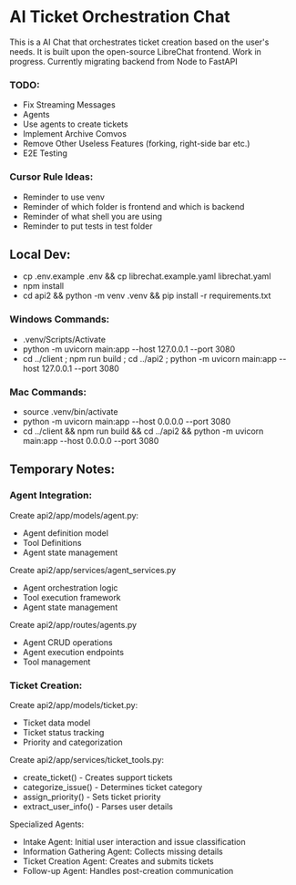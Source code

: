 # AI Ticket Orchestration Chat
This is a AI Chat that orchestrates ticket creation based on the user's needs. It is built upon the open-source LibreChat frontend.
Work in progress. Currently migrating backend from Node to FastAPI

### TODO:
- Fix Streaming Messages
- Agents
- Use agents to create tickets
- Implement Archive Comvos
- Remove Other Useless Features (forking, right-side bar etc.)
- E2E Testing

### Cursor Rule Ideas:  
- Reminder to use venv  
- Reminder of which folder is frontend and which is backend  
- Reminder of what shell you are using
- Reminder to put tests in test folder

## Local Dev:
- cp .env.example .env && cp librechat.example.yaml librechat.yaml
- npm install
- cd api2 && python -m venv .venv && pip install -r requirements.txt

### Windows Commands:  
- .venv/Scripts/Activate  
- python -m uvicorn main:app --host 127.0.0.1 --port 3080  
- cd ../client ; npm run build ; cd ../api2 ; python -m   uvicorn main:app --host 127.0.0.1 --port 3080  

### Mac Commands:   
- source .venv/bin/activate  
- python -m uvicorn main:app --host 0.0.0.0 --port 3080  
- cd ../client && npm run build && cd ../api2 && python -m uvicorn main:app --host 0.0.0.0 --port 3080  

## Temporary Notes:

### Agent Integration:
Create api2/app/models/agent.py:
- Agent definition model
- Tool Definitions
- Agent state management

Create api2/app/services/agent_services.py
- Agent orchestration logic
- Tool execution framework
- Agent state management

Create api2/app/routes/agents.py
- Agent CRUD operations
- Agent execution endpoints
- Tool management

### Ticket Creation:
Create api2/app/models/ticket.py:
- Ticket data model
- Ticket status tracking
- Priority and categorization

Create api2/app/services/ticket_tools.py:
- create_ticket() - Creates support tickets
- categorize_issue() - Determines ticket category
- assign_priority() - Sets ticket priority
- extract_user_info() - Parses user details

Specialized Agents:
- Intake Agent: Initial user interaction and issue classification
- Information Gathering Agent: Collects missing details
- Ticket Creation Agent: Creates and submits tickets
- Follow-up Agent: Handles post-creation communication